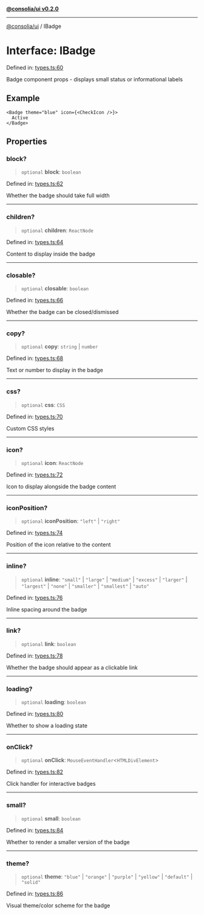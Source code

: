 [**@consolia/ui v0.2.0**](../README.md)

***

[@consolia/ui](../README.md) / IBadge

# Interface: IBadge

Defined in: [types.ts:60](https://github.com/consolia-io/ui/blob/main/src/types.ts#L60)

Badge component props - displays small status or informational labels

## Example

```tsx
<Badge theme="blue" icon={<CheckIcon />}>
  Active
</Badge>
```

## Properties

### block?

> `optional` **block**: `boolean`

Defined in: [types.ts:62](https://github.com/consolia-io/ui/blob/main/src/types.ts#L62)

Whether the badge should take full width

***

### children?

> `optional` **children**: `ReactNode`

Defined in: [types.ts:64](https://github.com/consolia-io/ui/blob/main/src/types.ts#L64)

Content to display inside the badge

***

### closable?

> `optional` **closable**: `boolean`

Defined in: [types.ts:66](https://github.com/consolia-io/ui/blob/main/src/types.ts#L66)

Whether the badge can be closed/dismissed

***

### copy?

> `optional` **copy**: `string` \| `number`

Defined in: [types.ts:68](https://github.com/consolia-io/ui/blob/main/src/types.ts#L68)

Text or number to display in the badge

***

### css?

> `optional` **css**: `CSS`

Defined in: [types.ts:70](https://github.com/consolia-io/ui/blob/main/src/types.ts#L70)

Custom CSS styles

***

### icon?

> `optional` **icon**: `ReactNode`

Defined in: [types.ts:72](https://github.com/consolia-io/ui/blob/main/src/types.ts#L72)

Icon to display alongside the badge content

***

### iconPosition?

> `optional` **iconPosition**: `"left"` \| `"right"`

Defined in: [types.ts:74](https://github.com/consolia-io/ui/blob/main/src/types.ts#L74)

Position of the icon relative to the content

***

### inline?

> `optional` **inline**: `"small"` \| `"large"` \| `"medium"` \| `"excess"` \| `"larger"` \| `"largest"` \| `"none"` \| `"smaller"` \| `"smallest"` \| `"auto"`

Defined in: [types.ts:76](https://github.com/consolia-io/ui/blob/main/src/types.ts#L76)

Inline spacing around the badge

***

### link?

> `optional` **link**: `boolean`

Defined in: [types.ts:78](https://github.com/consolia-io/ui/blob/main/src/types.ts#L78)

Whether the badge should appear as a clickable link

***

### loading?

> `optional` **loading**: `boolean`

Defined in: [types.ts:80](https://github.com/consolia-io/ui/blob/main/src/types.ts#L80)

Whether to show a loading state

***

### onClick?

> `optional` **onClick**: `MouseEventHandler`\<`HTMLDivElement`\>

Defined in: [types.ts:82](https://github.com/consolia-io/ui/blob/main/src/types.ts#L82)

Click handler for interactive badges

***

### small?

> `optional` **small**: `boolean`

Defined in: [types.ts:84](https://github.com/consolia-io/ui/blob/main/src/types.ts#L84)

Whether to render a smaller version of the badge

***

### theme?

> `optional` **theme**: `"blue"` \| `"orange"` \| `"purple"` \| `"yellow"` \| `"default"` \| `"solid"`

Defined in: [types.ts:86](https://github.com/consolia-io/ui/blob/main/src/types.ts#L86)

Visual theme/color scheme for the badge
